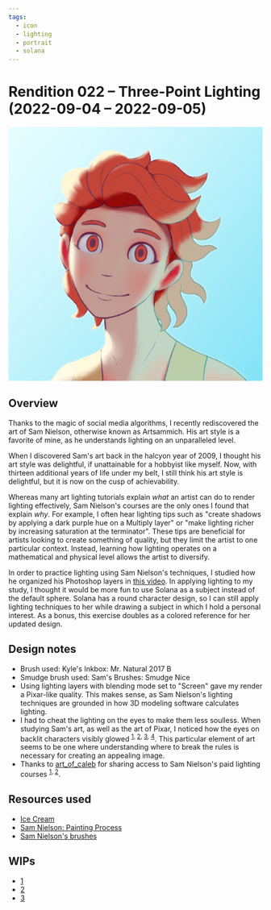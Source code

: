 ```yaml
---
tags:
  - icon
  - lighting
  - portrait
  - solana
---
```


# Rendition 022 – Three-Point Lighting (2022-09-04 – 2022-09-05)

<img src="assets/2022-09-04_image-037.png">

## Overview

Thanks to the magic of social media algorithms, I recently rediscovered the art of Sam Nielson, otherwise known as Artsammich. His art style is a favorite of mine, as he understands lighting on an unparalleled level.

When I discovered Sam's art back in the halcyon year of 2009, I thought his art style was delightful, if unattainable for a hobbyist like myself. Now, with thirteen additional years of life under my belt, I still think his art style is delightful, but it is now on the cusp of achievability.

Whereas many art lighting tutorials explain _what_ an artist can do to render lighting effectively, Sam Nielson's courses are the only ones I found that explain _why_. For example, I often hear lighting tips such as "create shadows by applying a dark purple hue on a Multiply layer" or "make lighting richer by increasing saturation at the terminator". These tips are beneficial for artists looking to create something of quality, but they limit the artist to one particular context. Instead, learning how lighting operates on a mathematical and physical level allows the artist to diversify.

In order to practice lighting using Sam Nielson's techniques, I studied how he organized his Photoshop layers in [this video](https://www.youtube.com/watch?v=vRlc2B5l-HE). In applying lighting to my study, I thought it would be more fun to use Solana as a subject instead of the default sphere. Solana has a round character design, so I can still apply lighting techniques to her while drawing a subject in which I hold a personal interest. As a bonus, this exercise doubles as a colored reference for her updated design.

<!-- portrait photography shot names -->

## Design notes

- Brush used: Kyle's Inkbox: Mr. Natural 2017 B
- Smudge brush used: Sam's Brushes: Smudge Nice
- Using lighting layers with blending mode set to "Screen" gave my render a Pixar-like quality. This makes sense, as Sam Nielson's lighting techniques are grounded in how 3D modeling software calculates lighting.
- I had to cheat the lighting on the eyes to make them less soulless. When studying Sam's art, as well as the art of Pixar, I noticed how the eyes on backlit characters visibly glowed <sup>[1](https://www.deviantart.com/artsammich/art/-337786852), [2](https://www.deviantart.com/artsammich/art/-266575288), [3](https://www.artstation.com/artwork/3LVLo), [4](https://i.pinimg.com/originals/bb/51/ea/bb51ea3d78e4ca27d370fb2ffa940927.jpg)</sup>. This particular element of art seems to be one where understanding where to break the rules is necessary for creating an appealing image.
- Thanks to [art_of_caleb](https://www.instagram.com/art_of_caleb/) for sharing access to Sam Nielson's paid lighting courses <sup>[1](https://schoolism.com/courses/art/fundamentals-of-lighting-sam-nielson), [2](https://schoolism.com/courses/illustration/lighting-for-story-and-concept-art-sam-nielson)</sup>.

## Resources used

- [Ice Cream](https://www.deviantart.com/artsammich/art/Ice-Cream-137010485)
- [Sam Nielson: Painting Process](http://theartcenter.blogspot.com/2010/03/sam-nielson-painting-process.html)
- [Sam Nielson's brushes](http://www.samnielson.com/artsammich/2015/05/what-kind-of-brushes-did-you-use-for.html)

## WIPs

- [1](https://cdn.discordapp.com/attachments/261586968230494219/1016049346711670926/unknown.png)
- [2](https://cdn.discordapp.com/attachments/727558323741655041/1016115290062475364/unknown.png)
- [3](https://cdn.discordapp.com/attachments/261586968230494219/1016204879485747340/unknown.png)
